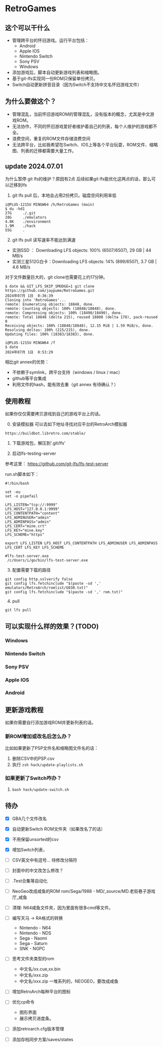 # RetroGames



## 这个可以干什么

- 管理跨平台的怀旧游戏。运行平台包括：    
    - Android
    - Apple IOS
    - Nintendo Switch
    - Sony PSV
    - Windows
- 添加游戏后，脚本自动更新游戏列表和缩略图。
- 基于git-lfs实现同一份ROM只保留单份拷贝。
- Switch自动更新拼音目录（因为Switch不支持中文名怀旧游戏文件）

## 为什么要做这个？
- 管理混乱，当前怀旧游戏ROM的管理混乱，没有版本的概念，尤其是中文游戏ROM。
- 无法协作，不同的怀旧游戏爱好者维护着自己的列表，每个人维护的游戏都不全。
- 浪费空间，重复的ROM文件存储浪费空间
- 无法跨平台，比如我希望在Switch、IOS上等各个平台玩耍，ROM文件、缩略图、列表的迁移都需要大量工作。



## update 2024.07.01
为什么暂停 git lfs的维护？原因有2点
后续如果git lfs能优化这两点的话，那么可以迁移到lfs
1. git lfs pull 后，本地会占用2份拷贝。磁盘空间利用率低
```
i@PLUS-1215U MINGW64 /h/RetroGames (main)
$ du -hd1
27G     ./.git
28G     ./emulators
4.0K    ./environment
1.9M    ./hack
55G     .
```


2. git lfs pull 读写速率不能达到满速
* 实测SSD ：       Downloading LFS objects: 100% (6507/6507), 29 GB | 44 MB/s
* 实测三星512G白卡：Downloading LFS objects:  14% (899/6507), 3.7 GB | 4.6 MB/s


对于文件数量巨大的，git clone也需要花上约17分钟。
```
$ date && GIT_LFS_SKIP_SMUDGE=1 git clone https://github.com/jaypume/RetroGames.git
2024年07月 1日  0:36:39
Cloning into 'RetroGames'...
remote: Enumerating objects: 18848, done.
remote: Counting objects: 100% (18848/18848), done.
remote: Compressing objects: 100% (18490/18490), done.
remote: Total 18848 (delta 215), reused 18808 (delta 178), pack-reused 0
Receiving objects: 100% (18848/18848), 12.15 MiB | 1.59 MiB/s, done.
Resolving deltas: 100% (215/215), done.
Updating files: 100% (18383/18383), done.

i@PLUS-1215U MINGW64 /f
$ date
2024年07月 1日  0:53:29
```


相比git annex的优势：
* 不依赖于symlink，跨平台支持（windows / linux / mac）
* github等平台集成
* 利用文件的hash，能有效去重（git annex 有待确认？）


## 使用教程
如果你仅仅需要拷贝游戏到自己的游戏平台上的话。

0. 安装模拟器 
可以去如下地址寻找对应平台的RetroArch模拟器
```
https://buildbot.libretro.com/stable/
```

1. 下载游戏包，解压到'.git/lfs'

2. 启动lfs-testing-server

参考这里：
https://github.com/git-lfs/lfs-test-server

run.sh脚本如下：

```
#!/bin/bash

set -eu
set -o pipefail

LFS_LISTEN="tcp://:9999"
LFS_HOST="127.0.0.1:9999"
LFS_CONTENTPATH="content"
LFS_ADMINUSER="admin"
LFS_ADMINPASS="admin"
LFS_CERT="mine.crt"
LFS_KEY="mine.key"
LFS_SCHEME="https"

export LFS_LISTEN LFS_HOST LFS_CONTENTPATH LFS_ADMINUSER LFS_ADMINPASS LFS_CERT LFS_KEY LFS_SCHEME

#lfs-test-server.exe
 /c/Users/i/go/bin/lfs-test-server.exe
```

3. 配置需要下载的路径
```
git config http.sslverify false
git config lfs.fetchinclude "$(paste -sd ',' emulators/RetroArch/romlist/G030.txt)"
git config lfs.fetchinclude "$(paste -sd ',' rom.txt)"
```
4. pull
```
git lfs pull
```

## 可以实现什么样的效果？(TODO)
### Windows
### Nintendo Switch
### Sony PSV
### Apple IOS
### Android


## 更新游戏教程
如果你需要自行添加游戏ROM并更新列表的话。
### 新ROM增加或改名后怎么办？
比如如果更新了PSP文件名和缩略图文件名的话：
1. 删除CSV中的PSP.csv
2. 执行 `zsh hack/update-playlists.sh`

### 如果更新了Switch咋办？
1. `bash hack/update-switch.sh`

## 待办

<!-- [-] 在-和·前后添加空格， -->
- [x] GBA几个文件改名
- [x] 自动更新Switch ROM文件夹（如果改名了的话）
- [x] 不用保留unsorted的csv

- [x] 增加Switch列表，
- [ ] CSV英文中有逗号... 待修改分隔符
- [ ] 封面中的中文改怎么修改？
- [ ] .Test合集等自动化
- [ ] NeoGeo改成咸鱼的ROM
      rom/Sega/1988 - MD/_source/MD.老街巷子游戏厅_咸鱼
- [ ] 清理: N64咸鱼文件夹，因为里面有很多cmd等文件。
- [ ] 编写天马 -> RA格式的转换
    - Nintendo - N64
    - Nintendo - NDS
    - Sega - Naomi
    - Sega - Saturn
    - SNK - NGPC

- [ ] 思考文件夹类型的rom
    - 中文名/xx.cue,xx.bin
    - 中文名/xxx.zip
    - 中文名/xxx.zip 一堆系列的，NEOGEO，要改成咸鱼

- [ ] 增加RetroArch每种平台的图标
- [ ] 优化cp命令
    - 图形界面
    - 展示拷贝进度条。
- [ ] 添加retroarch.cfg版本管理
- [ ] 添加存档同步方案/saves/states
